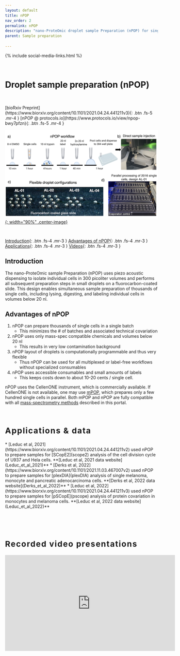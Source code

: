 ```yaml
---
layout: default
title: nPOP
nav_order: 2
permalink: nPOP
description: "nano-ProteOmic droplet sample Preparation (nPOP) for single-cell proteomics by mass-spectrometry. Automated and high-throughput sample prep for proteomics"
parent: Sample preparation

---
```

{% include social-media-links.html %}

&nbsp;


# Droplet sample preparation (nPOP)


&nbsp;

<span class="text-center">
[bioRxiv Preprint](https://www.biorxiv.org/content/10.1101/2021.04.24.441211v3){: .btn .fs-5 .mr-4 }
[nPOP @ protocols.io](https://www.protocols.io/view/npop-bwy7pfzn){: .btn .fs-5 .mr-4 }
</span>


[![nano-ProteOmic droplet sample Preparation (nPOP) method for single-cell proteomics by mass-spectrometry](Figs/nPOP_SamplePrep.png){: width="90%" .center-image}][nPOP_Preprint]

&nbsp;

[Introduction](#introduction){: .btn .fs-4 .mr-3 }
[Advantages of nPOP](#advantages-of-npop){: .btn .fs-4 .mr-3 }
[Applications](#applications-and-data){: .btn .fs-4 .mr-3 }
[Videos](#talks){: .btn .fs-4 .mr-3 }


## Introduction
The nano-ProteOmic sample Preparation (nPOP) uses piezo acoustic dispensing to isolate individual cells in 300 picoliter volumes and performs all subsequent preparation steps in small droplets on a fluorocarbon-coated slide. This design enables simultaneous sample preparation of thousands of single cells, including lysing, digesting, and labeling individual cells in volumes below 20 nl.


## Advantages of nPOP
  1. nPOP can prepare thousands of single cells in a single batch
     - This minimizes the # of batches and associated technical covariation
  2. nPOP uses only mass-spec compatible chemicals and volumes below 20 nl
     - This results in very low contamination background
  3. nPOP layout of droplets is computationally programmable and thus very flexible
     - Thus nPOP can be used for all multiplexed or label-free workflows without specialized consumables  
  4. nPOP uses accessible consumables and small amounts of labels  
     - This keeps costs down to about 10-20 cents / single cell.

nPOP uses the CellenONE instrument, which is commercially available. If CellenONE is not available, one may use [mPOP](mPOP), which prepares only a few hundred single cells in parallel. Both mPOP and nPOP are fully compatible with all [mass-spectrometry methods](methods) described in this portal.

&nbsp;

<h2 style="letter-spacing: 2px; font-size: 26px;" id="applications-and-data" >Applications & data</h2>
  *  [Leduc et al, 2021](https://www.biorxiv.org/content/10.1101/2021.04.24.441211v2) used nPOP to prepare samples for [SCopE2](scope2) analysis of the cell division cycle of U937 and Hela cells. **[Leduc et al, 2021 data website](Leduc_et_al_2021)**
  *  [Derks et al, 2022](https://www.biorxiv.org/content/10.1101/2021.11.03.467007v2) used nPOP to prepare samples for [plexDIA](plexDIA) analysis of single  melanoma, monocyte and pancreatic adenocarcinoma cells. **[Derks et al, 2022 data website](Derks_et_al_2022)**
  *  [Leduc et al, 2022](https://www.biorxiv.org/content/10.1101/2021.04.24.441211v3) used nPOP to prepare samples for [pSCopE](pscope) analysis of protein covariation in monocytes and melanoma cells. **[Leduc et al, 2022 data website](Leduc_et_al_2022)**


&nbsp;

&nbsp;


<h2 style="letter-spacing: 2px; font-size: 26px;" id="talks" >Recorded video presentations</h2>

<iframe width="560" height="315" src="https://www.youtube.com/embed/DJ1U_KpMNcY" title="YouTube video player" frameborder="0" allow="accelerometer; autoplay; clipboard-write; encrypted-media; gyroscope; picture-in-picture" allowfullscreen></iframe>



[nPOP_Preprint]: https://doi.org/10.1101/2021.04.24.441211 "nano-ProteOmic droplet sample Preparation (nPOP) method for single-cell proteomics by mass-spectrometry"



<!--
<span class="text-center"></span>
[bioRxiv Preprint](https://doi.org/10.1101/2020.08.24.264994){: .btn .fs-5 .mr-4 }

**Table of Contents**

1. [Abstract](#abstract)
2. [RAW Data](#data)


## Abstract

Mass spectrometry methods have enabled quantifying thousands of proteins at the single cell level. These methods open the door to tackling many biological challenges, such as characterizing heterogeneity in the tumor micro-environment and better understanding signaling pathways driving stem cell differentiation. To further advance single-cell MS analysis, we developed an automated nano-ProteOmic sample Preparation (nPOP). nPOP isolates individual cells in 300 picoliter volumes and performs all subsequent preparation steps in small droplets on a hydrophobic glass slide, which allows to keep sample volumes below 15 nl.


 


&nbsp;


<h2 style="letter-spacing: 2px; font-size: 26px;" id="data" >Data from experiments with increasing isobaric carriers</h2>

* **MassIVE Repository:**
  - [**http:**  MSV000082841](https://massive.ucsd.edu/ProteoSAFe/dataset.jsp?task=bfd7f21d718940fdbaccc0d58ad6b122)
  - [**ftp:** &nbsp; MSV000082841](ftp://massive.ucsd.edu/MSV000082841)

  &nbsp;

  &nbsp;


&nbsp;

&nbsp;  

&nbsp;

## About the project

This project on characterizing the isobaric carrier was conducted in the [Slavov Laboratory](https://slavovlab.net) and [SCP Center](https://center.single-cell.net) at [Northeastern University](https://www.northeastern.edu/), and was authored by [Harrison Specht](http://harrisonspecht.com) and [Nikolai Slavov](https://coe.northeastern.edu/people/slavov-nikolai/). Learn more about [single-cell mass-spectrometry analysis](https://scope2.slavovlab.net/mass-spec/single-cell-proteomics).  


This project was supported by funding from the [NIH Director's Award](https://projectreporter.nih.gov/project_info_description.cfm?aid=9167004&icde=31336575).

-->

&nbsp;  

&nbsp;

&nbsp;

&nbsp;

&nbsp;

&nbsp;

&nbsp;

&nbsp;

&nbsp;

&nbsp;

&nbsp;

&nbsp;

&nbsp;

&nbsp;

&nbsp;

&nbsp;
